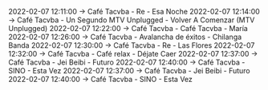 2022-02-07 12:11:00 -> Café Tacvba - Re - Esa Noche
2022-02-07 12:14:00 -> Café Tacvba - Un Segundo MTV Unplugged - Volver A Comenzar (MTV Unplugged)
2022-02-07 12:22:00 -> Café Tacvba - Café Tacvba - María
2022-02-07 12:26:00 -> Café Tacvba - Avalancha de éxitos - Chilanga Banda
2022-02-07 12:30:00 -> Café Tacvba - Re - Las Flores
2022-02-07 12:32:00 -> Café Tacvba - Café relax - Déjate Caer
2022-02-07 12:37:00 -> Café Tacvba - Jei Beibi - Futuro
2022-02-07 12:40:00 -> Café Tacvba - SINO - Esta Vez
2022-02-07 12:37:00 -> Café Tacvba - Jei Beibi - Futuro
2022-02-07 12:40:00 -> Café Tacvba - SINO - Esta Vez
